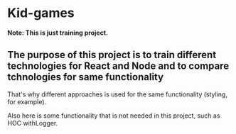 # Kid-games

**Note: This is just training project.**

## The purpose of this project is to train different technologies for React and Node and to compare tchnologies for same functionality

That's why different approaches is used for the same functionality (styling, for example).

Also here is some functionality that is not needed in this project, such as HOC withLogger.
